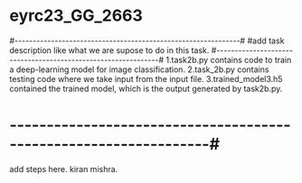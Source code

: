 # eyrc23_GG_2663
#--------------------------------------------------------------#
#add task description like what we are supose to do in this task.
#--------------------------------------------------------------#
1.task2b.py contains code to train a deep-learning model for image classification.
2.task_2b.py contains testing code where we take input from the input file.
3.trained_model3.h5 contained the trained model, which is the output generated by task2b.py.

# -----------------------------------------------------------------#
add steps here. kiran mishra.

